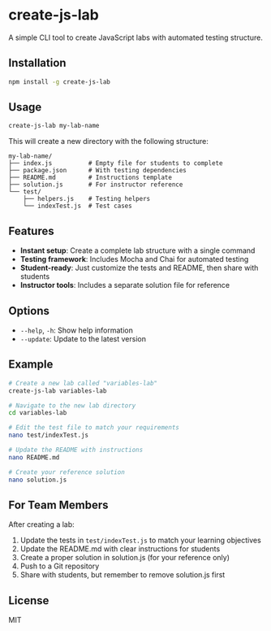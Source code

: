 # create-js-lab

A simple CLI tool to create JavaScript labs with automated testing structure.

## Installation

```bash
npm install -g create-js-lab
```

## Usage

```bash
create-js-lab my-lab-name
```

This will create a new directory with the following structure:

```text
my-lab-name/
├── index.js          # Empty file for students to complete
├── package.json      # With testing dependencies
├── README.md         # Instructions template
├── solution.js       # For instructor reference
└── test/
    ├── helpers.js    # Testing helpers
    └── indexTest.js  # Test cases
```

## Features

- **Instant setup**: Create a complete lab structure with a single command
- **Testing framework**: Includes Mocha and Chai for automated testing
- **Student-ready**: Just customize the tests and README, then share with students
- **Instructor tools**: Includes a separate solution file for reference

## Options

- `--help`, `-h`: Show help information
- `--update`: Update to the latest version

## Example

```bash
# Create a new lab called "variables-lab"
create-js-lab variables-lab

# Navigate to the new lab directory
cd variables-lab

# Edit the test file to match your requirements
nano test/indexTest.js

# Update the README with instructions
nano README.md

# Create your reference solution
nano solution.js
```

## For Team Members

After creating a lab:

1. Update the tests in `test/indexTest.js` to match your learning objectives
2. Update the README.md with clear instructions for students
3. Create a proper solution in solution.js (for your reference only)
4. Push to a Git repository
5. Share with students, but remember to remove solution.js first

## License

MIT
